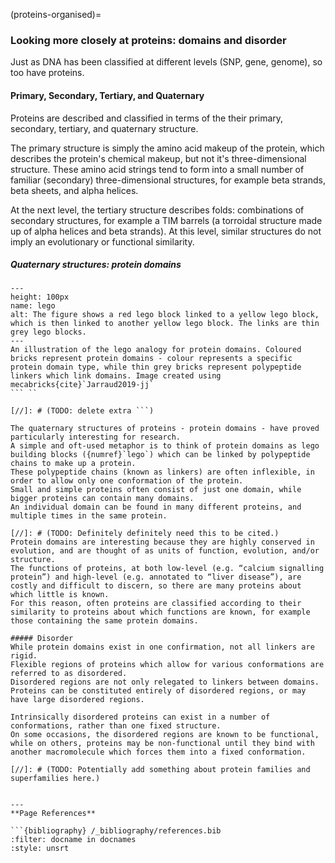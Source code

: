 (proteins-organised)=

### Looking more closely at proteins: domains and disorder

Just as DNA has been classified at different levels (SNP, gene, genome), so too have proteins.

#### Primary, Secondary, Tertiary, and Quaternary

Proteins are described and classified in terms of the their primary, secondary, tertiary, and quaternary structure. 

The primary structure is simply the amino acid makeup of the protein, which describes the protein's chemical makeup, but not it's three-dimensional structure. 
These amino acid strings tend to form into a small number of familiar (secondary) three-dimensional structures, for example beta strands, beta sheets, and alpha helices.

At the next level, the tertiary structure describes folds: combinations of secondary structures, for example a TIM barrels (a torroidal structure made up of alpha helices and beta strands). 
At this level, similar structures do not imply an evolutionary or functional similarity.

##### Quaternary structures: protein domains

```{figure} ../images/lego.png
---
height: 100px
name: lego
alt: The figure shows a red lego block linked to a yellow lego block, which is then linked to another yellow lego block. The links are thin grey lego blocks.
---
An illustration of the lego analogy for protein domains. Coloured bricks represent protein domains - colour represents a specific protein domain type, while thin grey bricks represent polypeptide linkers which link domains. Image created using mecabricks{cite}`Jarraud2019-jj`
``` ``

[//]: # (TODO: delete extra ```)

The quaternary structures of proteins - protein domains - have proved particularly interesting for research. 
A simple and oft-used metaphor is to think of protein domains as lego building blocks ({numref}`lego`) which can be linked by polypeptide chains to make up a protein. 
These polypeptide chains (known as linkers) are often inflexible, in order to allow only one conformation of the protein. 
Small and simple proteins often consist of just one domain, while bigger proteins can contain many domains. 
An individual domain can be found in many different proteins, and multiple times in the same protein. 

[//]: # (TODO: Definitely definitely need this to be cited.)
Protein domains are interesting because they are highly conserved in evolution, and are thought of as units of function, evolution, and/or structure. 
The functions of proteins, at both low-level (e.g. “calcium signalling protein”) and high-level (e.g. annotated to “liver disease”), are costly and difficult to discern, so there are many proteins about which little is known. 
For this reason, often proteins are classified according to their similarity to proteins about which functions are known, for example those containing the same protein domains.

##### Disorder
While protein domains exist in one confirmation, not all linkers are rigid. 
Flexible regions of proteins which allow for various conformations are referred to as disordered. 
Disordered regions are not only relegated to linkers between domains. 
Proteins can be constituted entirely of disordered regions, or may have large disordered regions.

Intrinsically disordered proteins can exist in a number of conformations, rather than one fixed structure. 
On some occasions, the disordered regions are known to be functional, while on others, proteins may be non-functional until they bind with another macromolecule which forces them into a fixed conformation.

[//]: # (TODO: Potentially add something about protein families and superfamilies here.)


---
**Page References**

```{bibliography} /_bibliography/references.bib
:filter: docname in docnames
:style: unsrt
```